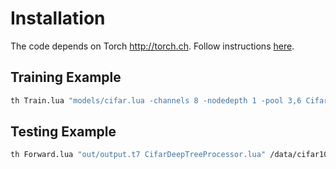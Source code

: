 # Installation

The code depends on Torch http://torch.ch. Follow instructions [here](http://torch.ch/docs/getting-started.html).

## Training Example

```bash
th Train.lua "models/cifar.lua -channels 8 -nodedepth 1 -pool 3,6 CifarDeepTreeProcessor.lua -flip 0.5 -minCropPercent 0.8" /data/cifar10/trainval.txt out/output.t7 -val /data/cifar10/test.txt -valSize -1 -valEvery 1 -batchSize 128 -epochSize -1 -epochs 100 -learningRate 100 -LRDropEvery 20 -LRDropFactor 5
```

## Testing Example

```bash
th Forward.lua "out/output.t7 CifarDeepTreeProcessor.lua" /data/cifar10/test.txt -batchSize 128
```
